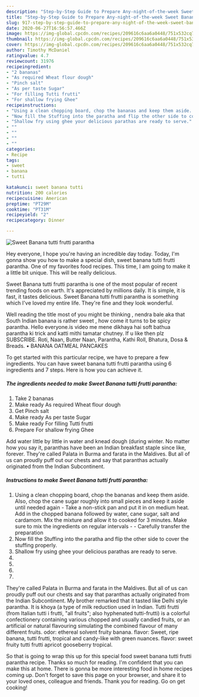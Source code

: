 ```yaml
---
description: "Step-by-Step Guide to Prepare Any-night-of-the-week Sweet Banana tutti frutti parantha"
title: "Step-by-Step Guide to Prepare Any-night-of-the-week Sweet Banana tutti frutti parantha"
slug: 917-step-by-step-guide-to-prepare-any-night-of-the-week-sweet-banana-tutti-frutti-parantha
date: 2020-06-27T16:56:57.466Z
image: https://img-global.cpcdn.com/recipes/209616c6aa6a0448/751x532cq70/sweet-banana-tutti-frutti-parantha-recipe-main-photo.jpg
thumbnail: https://img-global.cpcdn.com/recipes/209616c6aa6a0448/751x532cq70/sweet-banana-tutti-frutti-parantha-recipe-main-photo.jpg
cover: https://img-global.cpcdn.com/recipes/209616c6aa6a0448/751x532cq70/sweet-banana-tutti-frutti-parantha-recipe-main-photo.jpg
author: Timothy McDaniel
ratingvalue: 4.7
reviewcount: 31976
recipeingredient:
- "2 bananas"
- "As required Wheat flour dough"
- "Pinch salt"
- "As per taste Sugar"
- "For filling Tutti frutti"
- "For shallow frying Ghee"
recipeinstructions:
- "Using a clean chopping board, chop the bananas and keep them aside. Also, chop the cane sugar roughly into small pieces and keep it aside until needed again Take a non-stick pan and put it in on medium heat. Add in the chopped banana followed by water, cane sugar, salt and cardamom. Mix the mixture and allow it to cooked for 3 minutes. Make sure to mix the ingredients on regular intervals  Carefully transfer the preparation"
- "Now fill the Stuffing into the paratha and flip the other side to cover the stuffing properly."
- "Shallow fry using ghee your delicious parathas are ready to serve."
- ""
- ""
- ""
- ""
categories:
- Recipe
tags:
- sweet
- banana
- tutti

katakunci: sweet banana tutti 
nutrition: 200 calories
recipecuisine: American
preptime: "PT29M"
cooktime: "PT31M"
recipeyield: "2"
recipecategory: Dinner

---
```



![Sweet Banana tutti frutti parantha](https://img-global.cpcdn.com/recipes/209616c6aa6a0448/751x532cq70/sweet-banana-tutti-frutti-parantha-recipe-main-photo.jpg)

Hey everyone, I hope you're having an incredible day today. Today, I'm gonna show you how to make a special dish, sweet banana tutti frutti parantha. One of my favorites food recipes. This time, I am going to make it a little bit unique. This will be really delicious.

Sweet Banana tutti frutti parantha is one of the most popular of recent trending foods on earth. It's appreciated by millions daily. It is simple, it is fast, it tastes delicious. Sweet Banana tutti frutti parantha is something which I've loved my entire life. They're fine and they look wonderful.

Well reading the title most of you might be thinking , nendra bale aka that South Indian banana is rather sweet , how come it turns to be spicy parantha. Hello everyone.is video me mene dikhaya hai soft bathua parantha ki trick and katti mithi tamatar chutney. If u like then plz SUBSCRIBE. Roti, Naan, Butter Naan, Parantha, Kathi Roll, Bhatura, Dosa &amp; Breads. • BANANA OATMEAL PANCAKES


To get started with this particular recipe, we have to prepare a few ingredients. You can have sweet banana tutti frutti parantha using 6 ingredients and 7 steps. Here is how you can achieve it.

<!--inarticleads1-->

##### The ingredients needed to make Sweet Banana tutti frutti parantha:

1. Take 2 bananas
1. Make ready As required Wheat flour dough
1. Get Pinch salt
1. Make ready As per taste Sugar
1. Make ready For filling Tutti frutti
1. Prepare For shallow frying Ghee


Add water little by little in water and knead dough (during winter. No matter how you say it, paranthas have been an Indian breakfast staple since like, forever. They&#39;re called Palata in Burma and farata in the Maldives. But all of us can proudly puff out our chests and say that paranthas actually originated from the Indian Subcontinent. 

<!--inarticleads2-->

##### Instructions to make Sweet Banana tutti frutti parantha:

1. Using a clean chopping board, chop the bananas and keep them aside. Also, chop the cane sugar roughly into small pieces and keep it aside until needed again - Take a non-stick pan and put it in on medium heat. Add in the chopped banana followed by water, cane sugar, salt and cardamom. Mix the mixture and allow it to cooked for 3 minutes. Make sure to mix the ingredients on regular intervals -  - Carefully transfer the preparation
1. Now fill the Stuffing into the paratha and flip the other side to cover the stuffing properly.
1. Shallow fry using ghee your delicious parathas are ready to serve.
1. 
1. 
1. 
1. 


They&#39;re called Palata in Burma and farata in the Maldives. But all of us can proudly puff out our chests and say that paranthas actually originated from the Indian Subcontinent. My brother remarked that it tasted like Delhi style parantha. It is khoya (a type of milk reduction used in Indian. Tutti frutti (from Italian tutti i frutti, &#34;all fruits&#34;; also hyphenated tutti-frutti) is a colorful confectionery containing various chopped and usually candied fruits, or an artificial or natural flavouring simulating the combined flavour of many different fruits. odor: ethereal solvent fruity banana. flavor: Sweet, ripe banana, tutti frutti, tropical and candy-like with green nuances. flavor: sweet fruity tutti frutti apricot gooseberry tropical. 

So that is going to wrap this up for this special food sweet banana tutti frutti parantha recipe. Thanks so much for reading. I'm confident that you can make this at home. There is gonna be more interesting food in home recipes coming up. Don't forget to save this page on your browser, and share it to your loved ones, colleague and friends. Thank you for reading. Go on get cooking!

